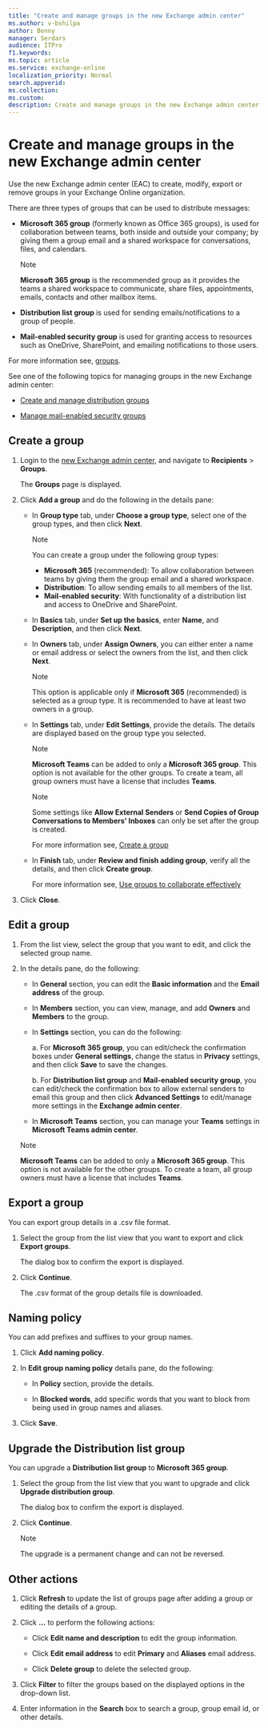 ```yaml
---
title: "Create and manage groups in the new Exchange admin center"
ms.author: v-bshilpa
author: Benny
manager: Serdars
audience: ITPro
f1.keywords:
ms.topic: article
ms.service: exchange-online
localization_priority: Normal
search.appverid:
ms.collection:  
ms.custom:
description: Create and manage groups in the new Exchange admin center.
---
```


# Create and manage groups in the new Exchange admin center

Use the new Exchange admin center (EAC) to create, modify, export or remove groups in your Exchange Online organization.

There are three types of groups that can be used to distribute messages:

- **Microsoft 365 group** (formerly known as Office 365 groups), is used for collaboration between teams, both inside and outside your company; by giving them a group email and a shared workspace for conversations, files, and calendars.

  >[!NOTE]
  > **Microsoft 365 group** is the recommended group as it provides the teams a shared workspace to communicate, share files, appointments, emails, contacts and other mailbox items.

- **Distribution list group** is used for sending emails/notifications to a group of people.

- **Mail-enabled security group** is used for granting access to resources such as OneDrive, SharePoint, and emailing notifications to those users.

For more information see, [groups](https://docs.microsoft.com/microsoft-365/admin/create-groups/compare-groups?view=o365-worldwide).

See one of the following topics for managing groups in the new Exchange admin center:

- [Create and manage distribution groups](https://docs.microsoft.com/Exchange/recipients-in-exchange-online/manage-distribution-groups/manage-distribution-groups)

- [Manage mail-enabled security groups](https://docs.microsoft.com/Exchange/recipients-in-exchange-online/manage-mail-enabled-security-groups)

## Create a group

1. Login to the [new Exchange admin center](https://admin.exchange.microsoft.com/#/), and navigate to **Recipients** > **Groups**.
  
     The **Groups** page is displayed.

2. Click **Add a group** and do the following in the details pane:

   - In **Group type** tab, under **Choose a group type**, select one of the group types, and then click **Next**.
   
      >[!NOTE]
      > You can create a group under the following group types:
      > - **Microsoft 365** (recommended): To allow collaboration between teams by giving them the group email and a shared workspace.
      > - **Distribution**: To allow sending emails to all members of the list.
      > - **Mail-enabled security**: With functionality of a distribution list and access to OneDrive and SharePoint.
      
   - In **Basics** tab, under **Set up the basics**, enter **Name**, and **Description**, and then click **Next**.   
      
   - In **Owners** tab, under **Assign Owners**, you can either enter a name or email address or select the owners from the list, and then click **Next**.
   
      >[!NOTE]
      > This option is applicable only if **Microsoft 365** (recommended) is selected as a group type. It is recommended to have at least two owners in a group.
        
   - In **Settings** tab, under **Edit Settings**, provide the details. The details are displayed based on the group type you selected. 
           
      >[!NOTE]
      > **Microsoft Teams** can be added to only a **Microsoft 365 group**. This option is not available for the other groups. To create a team, all group owners must have a license that includes **Teams**.
        
      >[!NOTE]
      > Some settings like **Allow External Senders** or **Send Copies of Group Conversations to Members’ Inboxes** can only be set after the group is created.  
       
      For more information see, [Create a group](https://docs.microsoft.com/microsoft-365/admin/create-groups/create-groups?view=o365-worldwide)
       
   - In **Finish** tab, under **Review and finish adding group**, verify all the details, and then click **Create group**.
            
      For more information see, [Use groups to collaborate effectively](https://support.microsoft.com/office/learn-about-microsoft-365-groups-b565caa1-5c40-40ef-9915-60fdb2d97fa2?WT.mc_id=365AdminCSH&ui=en-US&rs=en-US&ad=US)
      
3. Click **Close**.

## Edit a group

1. From the list view, select the group that you want to edit, and click the selected group name.
  
2. In the details pane, do the following:

   - In **General** section, you can edit the **Basic information** and the **Email address** of the group.
   
   - In **Members** section, you can view, manage, and add **Owners** and **Members** to the group.
   
   - In **Settings** section, you can do the following:
   
     a. For **Microsoft 365 group**, you can edit/check the confirmation boxes under **General settings**, change the status in **Privacy** settings, and then click                   **Save** to save the changes.
      
     b. For **Distribution list group** and **Mail-enabled security group**, you can edit/check the confirmation box to allow external senders to email this group and then click **Advanced Settings** to edit/manage more settings in the **Exchange admin center**.
   
   - In **Microsoft Teams** section, you can manage your **Teams** settings in **Microsoft Teams admin center**.
    
   >[!NOTE]
   > **Microsoft Teams** can be added to only a **Microsoft 365 group**. This option is not available for the other groups. To create a team, all group owners must have a license that includes **Teams**.

## Export a group

You can export group details in a .csv file format. 

1. Select the group from the list view that you want to export and click **Export groups**.

   The dialog box to confirm the export is displayed.
   
2. Click **Continue**.

   The .csv format of the group details file is downloaded.

## Naming policy

You can add prefixes and suffixes to your group names.

1. Click **Add naming policy**.

2. In **Edit group naming policy** details pane, do the following:

   - In **Policy** section, provide the details. 
   
   - In **Blocked words**, add specific words that you want to block from being used in group names and aliases.
   
3. Click **Save**.

## Upgrade the Distribution list group

You can upgrade a **Distribution list group** to **Microsoft 365 group**.

1. Select the group from the list view that you want to upgrade and click **Upgrade distribution group**.

   The dialog box to confirm the export is displayed.
   
2. Click **Continue**.

   >[!NOTE]
   > The upgrade is a permanent change and can not be reversed.
 
## Other actions

1. Click **Refresh** to update the list of groups page after adding a group or editing the details of a group.

2. Click **...** to perform the following actions:

   - Click **Edit name and description** to edit the group information.
    
   - Click **Edit email address** to edit **Primary** and **Aliases** email address.
    
   - Click **Delete group** to delete the selected group.
  
3. Click **Filter** to filter the groups based on the displayed options in the drop-down list.
  
4. Enter information in the **Search** box to search a group, group email id, or other details.


